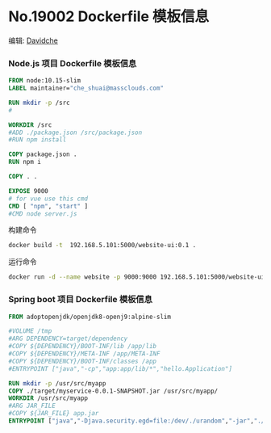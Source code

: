 # No.19002 **Dockerfile 模板信息**

编辑: [Davidche](mail:davidche@outlook.com)

### Node.js 项目 Dockerfile 模板信息

```Dockerfile
FROM node:10.15-slim
LABEL maintainer="che_shuai@massclouds.com"

RUN mkdir -p /src
#

WORKDIR /src
#ADD ./package.json /src/package.json
#RUN npm install

COPY package.json .
RUN npm i

COPY . .

EXPOSE 9000
# for vue use this cmd
CMD [ "npm", "start" ]
#CMD node server.js
```

构建命令
```bash 
docker build -t  192.168.5.101:5000/website-ui:0.1 .
```
运行命令
```bash 
docker run -d --name website -p 9000:9000 192.168.5.101:5000/website-ui:0.1
```

### Spring boot 项目 Dockerfile 模板信息

```Dockerfile
FROM adoptopenjdk/openjdk8-openj9:alpine-slim

#VOLUME /tmp
#ARG DEPENDENCY=target/dependency
#COPY ${DEPENDENCY}/BOOT-INF/lib /app/lib
#COPY ${DEPENDENCY}/META-INF /app/META-INF
#COPY ${DEPENDENCY}/BOOT-INF/classes /app
#ENTRYPOINT ["java","-cp","app:app/lib/*","hello.Application"]

RUN mkdir -p /usr/src/myapp
COPY ./target/myservice-0.0.1-SNAPSHOT.jar /usr/src/myapp/
WORKDIR /usr/src/myapp
#ARG JAR_FILE
#COPY ${JAR_FILE} app.jar
ENTRYPOINT ["java","-Djava.security.egd=file:/dev/./urandom","-jar","./myservice-0.0.1-SNAPSHOT.jar"]

```


